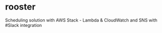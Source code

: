 # rooster
Scheduling solution with AWS Stack - Lambda &amp; CloudWatch and SNS with #Slack integration
